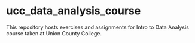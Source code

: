 # ucc_data_analysis_course
This repository hosts exercises and assignments for Intro to Data Analysis course taken at Union County College.
